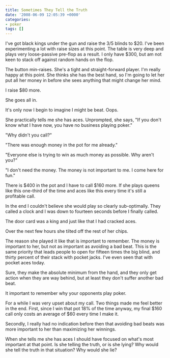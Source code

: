 ```yaml
---
title: Sometimes They Tell the Truth
date: '2008-06-09 12:05:39 +0000'
categories:
- poker
tags: []
---
```

I've got black kings under the gun and raise the $3/$5 blinds to $20. I've been
experimenting a lot with raise sizes at this point. The table is very deep and
plays very loose-passive pre-flop as a result. I only have $300, but am not keen
to stack off against random hands on the flop.

The button min-raises. She's a tight and straight-forward player. I'm really
happy at this point. She thinks she has the best hand, so I'm going to let her
put all her money in before she sees anything that might change her mind.

I raise $80 more.

She goes all in.

It's only now I begin to imagine I might be beat. Oops.

She practically tells me she has aces. Unprompted, she says, "If you don't know
what I have now, you have no business playing poker."

"Why didn't you call?"

"There was enough money in the pot for me already."

"Everyone else is trying to win as much money as possible. Why aren't you?"

"I don't need the money. The money is not important to me. I come here for fun."

There is $400 in the pot and I have to call $160 more. If she plays queens like
this one-third of the time and aces like this every time it's still a profitable
call.

In the end I couldn't believe she would play so clearly sub-optimally. They
called a clock and I was down to fourteen seconds before I finally called.

The door card was a king and just like that I had cracked aces.

Over the next few hours she tilted off the rest of her chips.

The reason she played it like that is important to remember. The money is
important to her, but not as important as avoiding a bad beat. This is the same
priority that leads people to open for fifteen times the big blind, and thirty
percent of their stack with pocket jacks. I've even seen that with pocket aces
today.

Sure, they make the absolute minimum from the hand, and they only get action
when they are way behind, but at least they don't suffer another bad beat.

It important to remember why your opponents play poker.

For a while I was very upset about my call. Two things made me feel better in
the end. First, since I win that pot 18% of the time anyway, my final $160 call
only costs an average of $60 every time I make it.

Secondly, I really had no indication before then that avoiding bad beats was
more important to her than maximizing her winnings. 

When she tells me she has aces I should have focused on what's most important at
that point. Is she telling the truth, or is she lying? Why would she tell the
truth in that situation? Why would she lie?
